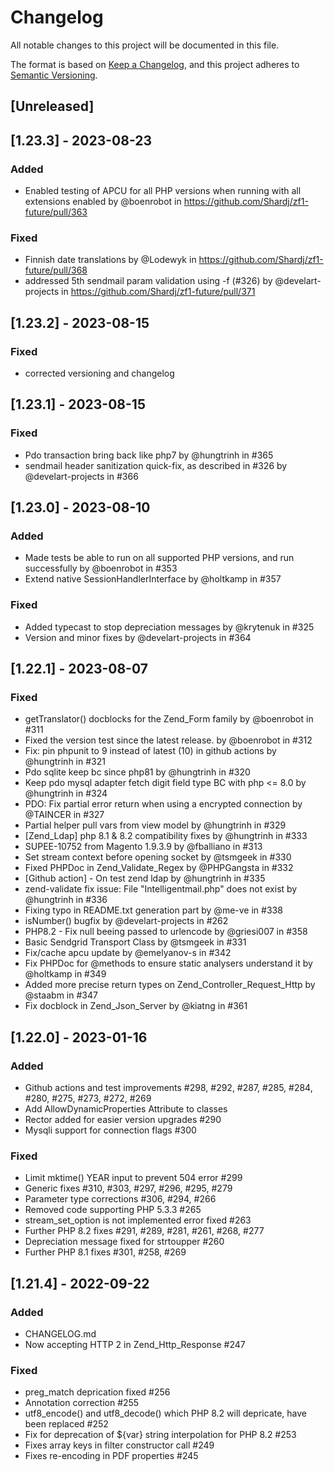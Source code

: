 # Changelog
All notable changes to this project will be documented in this file.

The format is based on [Keep a Changelog](https://keepachangelog.com/en/1.0.0/),
and this project adheres to [Semantic Versioning](https://semver.org/spec/v2.0.0.html).

## [Unreleased]

## [1.23.3] - 2023-08-23
### Added
- Enabled testing of APCU for all PHP versions when running with all extensions enabled by @boenrobot in https://github.com/Shardj/zf1-future/pull/363
    
### Fixed
- Finnish date translations by @Lodewyk in https://github.com/Shardj/zf1-future/pull/368
- addressed 5th sendmail param validation using -f (#326) by @develart-projects in https://github.com/Shardj/zf1-future/pull/371

## [1.23.2] - 2023-08-15
### Fixed
- corrected versioning and changelog

## [1.23.1] - 2023-08-15
### Fixed
- Pdo transaction bring back like php7 by @hungtrinh in #365
- sendmail header sanitization quick-fix, as described in #326 by @develart-projects in #366

## [1.23.0] - 2023-08-10
### Added
- Made tests be able to run on all supported PHP versions, and run successfully by @boenrobot in #353
- Extend native SessionHandlerInterface by @holtkamp in #357
    
### Fixed
- Added typecast to stop depreciation messages by @krytenuk in #325
- Version and minor fixes by @develart-projects in #364

## [1.22.1] - 2023-08-07
### Fixed
- getTranslator() docblocks for the Zend_Form family by @boenrobot in #311
- Fixed the version test since the latest release. by @boenrobot in #312
- Fix: pin phpunit to 9 instead of latest (10) in github actions by @hungtrinh in #321
- Pdo sqlite keep bc since php81 by @hungtrinh in #320
- Keep pdo mysql adapter fetch digit field type BC with php <= 8.0 by @hungtrinh in #324
- PDO: Fix partial error return when using a encrypted connection by @TAINCER in #327
- Partial helper pull vars from view model by @hungtrinh in #329
- [Zend_Ldap] php 8.1 & 8.2 compatibility fixes by @hungtrinh in #333
- SUPEE-10752 from Magento 1.9.3.9 by @fballiano in #313
- Set stream context before opening socket by @tsmgeek in #330
- Fixed PHPDoc in Zend_Validate_Regex by @PHPGangsta in #332
- [Github action] - On test zend ldap by @hungtrinh in #335
- zend-validate fix issue: File "Intelligentmail.php" does not exist by @hungtrinh in #336
- Fixing typo in README.txt generation part by @me-ve in #338
- isNumber() bugfix by @develart-projects in #262
- PHP8.2 - Fix null beeing passed to urlencode by @griesi007 in #358
- Basic Sendgrid Transport Class by @tsmgeek in #331
- Fix/cache apcu update by @emelyanov-s in #342
- Fix PHPDoc for @methods to ensure static analysers understand it by @holtkamp in #349
- Added more precise return types on Zend_Controller_Request_Http by @staabm in #347
- Fix docblock in Zend_Json_Server by @kiatng in #361

## [1.22.0] - 2023-01-16
### Added
- Github actions and test improvements #298, #292, #287, #285, #284, #280, #275, #273, #272, #269
- Add AllowDynamicProperties Attribute to classes
- Rector added for easier version upgrades #290
- Mysqli support for connection flags #300

### Fixed
- Limit mktime() YEAR input to prevent 504 error #299
- Generic fixes #310, #303, #297, #296, #295, #279 
- Parameter type corrections #306, #294, #266
- Removed code supporting PHP 5.3.3 #265
- stream_set_option is not implemented error fixed #263
- Further PHP 8.2 fixes #291, #289, #281, #261, #268, #277
- Depreciation message fixed for strtoupper #260
- Further PHP 8.1 fixes #301, #258, #269

## [1.21.4] - 2022-09-22
### Added
- CHANGELOG.md
- Now accepting HTTP 2 in Zend_Http_Response #247
### Fixed
- preg_match deprication fixed #256
- Annotation correction #255
- utf8_encode() and utf8_decode() which PHP 8.2 will depricate, have been replaced #252
- Fix for deprecation of ${var} string interpolation for PHP 8.2 #253
- Fixes array keys in filter constructor call #249
- Fixes re-encoding in PDF properties #245
